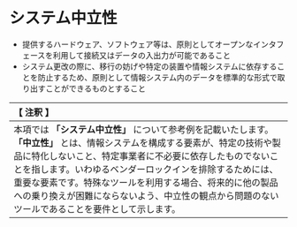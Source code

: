 # システム中立性* 提供するハードウェア、ソフトウェア等は、原則としてオープンなインタフェースを利用して接続又はデータの入出力が可能であること
* システム更改の際に、移行の妨げや特定の装置や情報システムに依存することを防止するため、原則として情報システム内のデータを標準的な形式で取り出すことができるものとすること

|【 注釈 】|
|:---|
|本項では **「システム中立性」** について参考例を記載いたします。**「中立性」** とは、情報システムを構成する要素が、特定の技術や製品に特化しないこと、特定事業者に不必要に依存したものでないことを指します。いわゆるベンダーロックインを排除するためには、重要な要素です。特殊なツールを利用する場合、将来的に他の製品への乗り換えが困難にならないよう、中立性の観点から問題のないツールであることを要件として示します。|